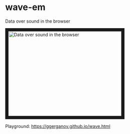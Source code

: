 # wave-em
Data over sound in the browser

<a href="http://www.youtube.com/watch?feature=player_embedded&v=HrMQjFGD_MU" target="_blank"><img src="http://img.youtube.com/vi/HrMQjFGD_MU/0.jpg" alt="Data over sound in the browser" width="360" height="270" border="10" /> </a>

Playground: https://ggerganov.github.io/wave.html
